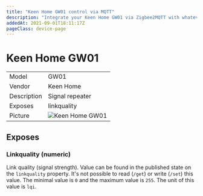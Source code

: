 ```yaml
---
title: "Keen Home GW01 control via MQTT"
description: "Integrate your Keen Home GW01 via Zigbee2MQTT with whatever smart home infrastructure you are using without the vendors bridge or gateway."
addedAt: 2021-09-01T18:11:17Z
pageClass: device-page
---
```


<!-- !!!! -->
<!-- ATTENTION: This file is auto-generated through docgen! -->
<!-- You can only edit the "## Notes"-Section till next h1 (#) or h2 heading (##). -->
<!-- Do NOT use h1 or h2 heading within "## Notes"-Section. -->
<!-- !!!! -->

# Keen Home GW01

|     |     |
|-----|-----|
| Model | GW01  |
| Vendor  | Keen Home  |
| Description | Signal repeater |
| Exposes | linkquality |
| Picture | ![Keen Home GW01](https://psi-4ward.github.io/zigbee2mqtt.io/images/devices/GW01.jpg) |


<!-- Notes BEGIN: You can edit here. Add "## Notes" headline if not already present. -->



<!-- Notes END: Do not edit below this line -->


## Exposes

### Linkquality (numeric)
Link quality (signal strength).
Value can be found in the published state on the `linkquality` property.
It's not possible to read (`/get`) or write (`/set`) this value.
The minimal value is `0` and the maximum value is `255`.
The unit of this value is `lqi`.

